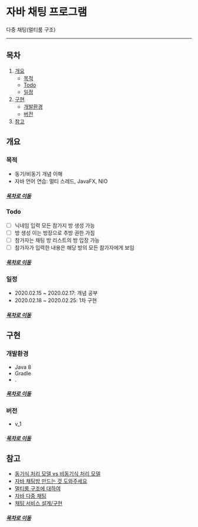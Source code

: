 자바 채팅 프로그램
=====
다중 채팅(멀티룸 구조)
- - -
## 목차
1. [개요](#개요)
	* [목적](#목적)
	* [Todo](#Todo)
	* [일정](#일정)
2. [구현](#구현)
	* [개발환경](#개발환경)
	* [버전](#버전)
3. [참고](#참고)


## 개요
### 목적
* 동기/비동기 개념 이해
* 자바 언어 연습: 멀티 스레드, JavaFX, NIO

##### [목차로 이동](#목차)

### Todo
- [ ] 닉네임 입력 모든 참가지 방 생성 가능
- [ ] 방 생성 이는 방장으로 추방 권한 가짐
- [ ] 참가자는 채팅 방 리스트의 방 입장 가능
- [ ] 참가자가 입력한 내용은 해당 방의 모든 참가자에게 보임

##### [목차로 이동](#목차)

### 일정
* 2020.02.15 ~ 2020.02.17: 개념 공부
* 2020.02.18 ~ 2020.02.25: 1차 구현

##### [목차로 이동](#목차)

## 구현
### 개발환경
* Java 8
* Gradle
* .

##### [목차로 이동](#목차)

### 버전
* v_1

##### [목차로 이동](#목차)

## 참고
* [동기식 처리 모델 vs 비동기식 처리 모델](https://poiemaweb.com/js-async)
* [자바 채팅방 만드는 것 도와주세요](http://m.ppomppu.co.kr/new/bbs_view.php?id=developer&no=14521)
* [멀티룸 구조에 대하여](https://gompangs.tistory.com/entry/JAVA-%EB%84%A4%ED%8A%B8%EC%9B%8C%ED%81%AC-%EB%A9%80%ED%8B%B0%EB%A3%B8-%EA%B5%AC%EC%A1%B0%EC%97%90-%EB%8C%80%ED%95%98%EC%97%AC%EA%B2%8C%EC%9E%84%EC%B1%84%ED%8C%85-%EB%B0%A9-%EC%97%AC%EB%9F%AC%EA%B0%9C)
* [자바 다중 채팅](https://opentutorials.org/module/987/8001)
* [채팅 서비스 설계/구현](https://okky.kr/article/459448)

##### [목차로 이동](#목차)